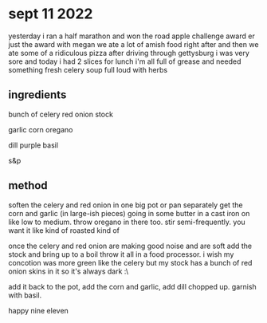 # sept 11 2022

yesterday i ran a half marathon and won the road apple challenge award
er just the award
with megan
we ate a lot of amish food right after 
and then we ate some of a ridiculous pizza after driving through gettysburg
i was very sore and today i had 2 slices for lunch
i'm all full of grease and needed something fresh
celery soup full loud with herbs


## ingredients

bunch of celery
red onion
stock

garlic 
corn
oregano

dill
purple basil

s&p



## method

soften the celery and red onion in one big pot or pan
separately get the corn and garlic (in large-ish pieces) going in some butter in a cast iron on like low to medium. throw oregano in there too. stir semi-frequently. you want it like kind of roasted kind of

once the celery and red onion are making good noise and are soft add the stock and bring up to a boil
throw it all in a food processor. i wish my concotion was more green like the celery but my stock has a bunch of red onion skins in it so it's always dark :\

add it back to the pot, add the corn and garlic, add dill chopped up. garnish with basil.

happy nine eleven